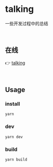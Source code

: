 # talking

一些开发过程中的总结

<br />

## 在线

👉 [talking](https://dishait.gitee.io/talking)

<br />

## Usage

### install

```shell
yarn
```

### dev

```shell
yarn dev
```

### build

```shell
yarn build
```
